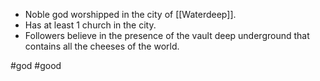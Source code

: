  - Noble god worshipped in the city of [[Waterdeep]].
 - Has at least 1 church in the city.
 - Followers believe in the presence of the vault deep underground that contains all the cheeses of the world.

#god #good